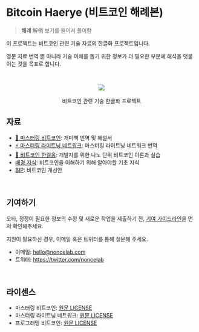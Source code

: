 # Bitcoin Haerye (비트코인 해례본)

> **해례** 解例 보기를 들어서 풀이함

이 프로젝트는 비트코인 관련 기술 자료의 한글화 프로젝트입니다.

영문 자료 번역 뿐 아니라 기술 이해를 돕기 위한 정보가 더 필요한 부분에 해석을 덧붙이는 것을 목표로 합니다.

<br>

<p align="center">
    <img src="https://upload.wikimedia.org/wikipedia/commons/thumb/4/46/Bitcoin.svg/150px-Bitcoin.svg.png"><br/><br>
    비트코인 관련 기술 한글화 프로젝트
</p>

## 자료

- [🐜 마스터링 비트코인](./mastering%20bitcoin/index.md): 개미책 번역 및 해설서
- [⚡️ 마스터링 라이트닝 네트워크](./lnbook/index.md): 마스터링 라이트닝 네트워크 번역
- [👟 비트코인 한걸음](./bitcoin%20onestep/index.md): 개발자를 위한 나노 단위 비트코인 이론과 실습
- [배경 지식](./background/index.md): 비트코인을 이해하기 위해 알아야할 기초 지식
- [BIP](./bip/index.md): 비트코인 개선안

<br>

## 기여하기

오타, 정정이 필요한 정보의 수정 및 새로운 작업을 제출하기 전, [기여 가이드라인](./guidelines/contributing.md)을 먼저 확인해주세요.

지원이 필요하신 경우, 이메일 혹은 트위터를 통해 질문해 주세요.

- 이메일: hello@noncelab.com
- 트위터: https://twitter.com/noncelab

<br>

## 라이센스

- 마스터링 비트코인: [원문 LICENSE](https://github.com/bitcoinbook/bitcoinbook/blob/develop/LICENSE)
- 마스터링 라이트닝 네트워크: [원문 LICENSE](https://github.com/lnbook/lnbook/blob/develop/LICENSE.md)
- 프로그래밍 비트코인: [원문 LICENSE](https://github.com/jimmysong/programmingbitcoin#license)
